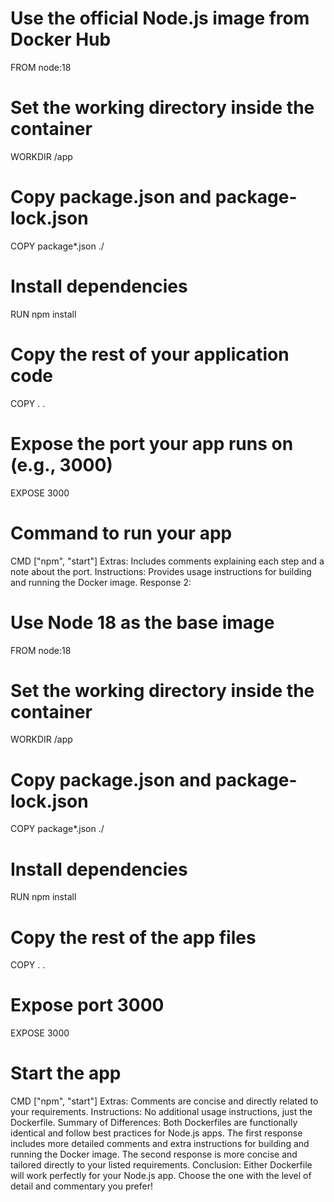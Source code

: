 # Use the official Node.js image from Docker Hub
FROM node:18

# Set the working directory inside the container
WORKDIR /app

# Copy package.json and package-lock.json
COPY package*.json ./

# Install dependencies
RUN npm install

# Copy the rest of your application code
COPY . .

# Expose the port your app runs on (e.g., 3000)
EXPOSE 3000

# Command to run your app
CMD ["npm", "start"]
Extras: Includes comments explaining each step and a note about the port.
Instructions: Provides usage instructions for building and running the Docker image.
Response 2:
# Use Node 18 as the base image
FROM node:18

# Set the working directory inside the container
WORKDIR /app

# Copy package.json and package-lock.json
COPY package*.json ./

# Install dependencies
RUN npm install

# Copy the rest of the app files
COPY . .

# Expose port 3000
EXPOSE 3000

# Start the app
CMD ["npm", "start"]
Extras: Comments are concise and directly related to your requirements.
Instructions: No additional usage instructions, just the Dockerfile.
Summary of Differences:
Both Dockerfiles are functionally identical and follow best practices for Node.js apps.
The first response includes more detailed comments and extra instructions for building and running the Docker image.
The second response is more concise and tailored directly to your listed requirements.
Conclusion:
Either Dockerfile will work perfectly for your Node.js app. Choose the one with the level of detail and commentary you prefer!
